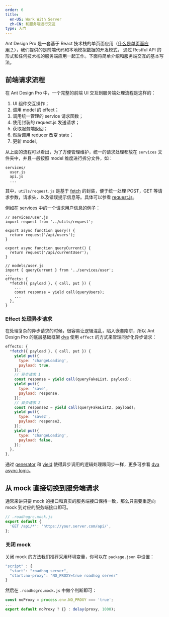 ```yaml
---
order: 6
title:
  en-US: Work With Server
  zh-CN: 和服务端进行交互 
type: 入门
---
```


Ant Design Pro 是一套基于 React 技术栈的单页面应用（[什么是单页面应用？](http://tinyambition.com/Single-Page-App-Break/%E7%AC%AC01%E7%AB%A0%20%E4%BD%95%E4%B8%BA%E5%8D%95%E9%A1%B5%E5%BA%94%E7%94%A8.html)），我们提供的是前端代码和本地模拟数据的开发模式，
通过 Restful API 的形式和任何技术栈的服务端应用一起工作。下面将简单介绍和服务端交互的基本写法。

## 前端请求流程

在 Ant Design Pro 中，一个完整的前端 UI 交互到服务端处理流程是这样的：

1. UI 组件交互操作；
2. 调用 model 的 effect；
3. 调用统一管理的 service 请求函数；
4. 使用封装的 request.js 发送请求；
5. 获取服务端返回；
6. 然后调用 reducer 改变 state；
7. 更新 model。

从上面的流程可以看出，为了方便管理维护，统一的请求处理都放在 `services` 文件夹中，并且一般按照 model 维度进行拆分文件，如：

```
services/
  user.js
  api.js
  ...
```

其中，`utils/request.js` 是基于 [fetch](https://developer.mozilla.org/es/docs/Web/API/Fetch_API/Using_Fetch) 的封装，便于统一处理 POST，GET 等请求参数，请求头，以及错误提示信息等。具体可以参看 [request.js](https://github.com/ant-design/ant-design-pro/blob/master/src/utils/request.js)。

例如在 services 中的一个请求用户信息的例子：

```
// services/user.js
import request from '../utils/request';

export async function query() {
  return request('/api/users');
}

export async function queryCurrent() {
  return request('/api/currentUser');
}

// models/user.js
import { queryCurrent } from '../services/user';
...
effects: {
  *fetch({ payload }, { call, put }) {
    ...
    const response = yield call(queryUsers);
    ...
  },
}
```

### Effect 处理异步请求

在处理复杂的异步请求的时候，很容易让逻辑混乱，陷入嵌套陷阱，所以 Ant Design Pro 的底层基础框架 [dva](https://github.com/dvajs/dva) 使用 `effect` 的方式来管理同步化异步请求：

```js
effects: {
  *fetch({ payload }, { call, put }) {
    yield put({
      type: 'changeLoading',
      payload: true,
    });
    // 异步请求 1
    const response = yield call(queryFakeList, payload);
    yield put({
      type: 'save',
      payload: response,
    });
    // 异步请求 2
    const response2 = yield call(queryFakeList2, payload);
    yield put({
      type: 'save2',
      payload: response2,
    });
    yield put({
      type: 'changeLoading',
      payload: false,
    });
  },
},
```

通过 [generator](https://developer.mozilla.org/es/docs/Web/JavaScript/Reference/Statements/function*) 和 [yield](https://developer.mozilla.org/es/docs/Web/JavaScript/Reference/Operators/yield) 使得异步调用的逻辑处理跟同步一样，更多可参看 [dva async logic](https://github.com/dvajs/dva/blob/master/docs/GettingStarted.md#async-logic)。

## 从 mock 直接切换到服务端请求

通常来讲只要 mock 的接口和真实的服务端接口保持一致，那么只需要重定向 mock 到对应的服务端接口即可。

```js
// .roadhogrc.mock.js
export default {
  'GET /api/*': 'https://your.server.com/api/',
};
```

### 关闭 mock

关闭 mock 的方法我们推荐采用环境变量，你可以在 `package.json` 中设置：

```js
"script" : {
  "start": "roadhog server",
  "start:no-proxy": "NO_PROXY=true roadhog server"
}
```

然后在 `.roadhogrc.mock.js` 中做个判断即可：

```js
const noProxy = process.env.NO_PROXY === 'true';
...
export default noProxy ? {} : delay(proxy, 1000);
```
